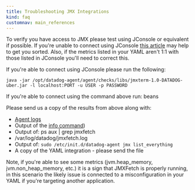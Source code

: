 ```yaml
---
title: Troubleshooting JMX Integrations
kind: faq
customnav: main_references
---
```


To verify you have access to JMX please test using JConsole or equivalent if possible. If you're unable to connect using JConsole [this article](https://blogs.oracle.com/jmxetc/entry/troubleshooting_connection_problems_in_jconsole) may help to get you sorted. Also, if the metrics listed in your YAML aren't 1:1 with those listed in JConsole you'll need to correct this.

If you're able to connect using JConsole please run the following:

```
java -jar /opt/datadog-agent/agent/checks/libs/jmxterm-1.0-DATADOG-uber.jar -l localhost:PORT -u USER -p PASSWORD
```

If you're able to connect using the command above run: beans

Please send us a copy of the results from above along with:

* [Agent logs](/agent/faq/send-logs-and-configs-to-datadog-via-flare-command)
* Output of the [info command](/agent/faq/agent-status-and-information))
* Output of: ps aux | grep jmxfetch
* /var/log/datadog/jmxfetch.log
* Output of: `sudo /etc/init.d/datadog-agent jmx list_everything`
* A copy of the YAML integration - please send the file

Note, if you're able to see some metrics (jvm.heap_memory, jvm.non_heap_memory, etc.) it is a sign that JMXFetch is properly running, in this scenario the likely issue is connected to a misconfiguration in your YAML if you're targeting another application.